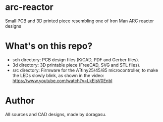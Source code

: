 # arc-reactor
Small PCB and 3D printed piece resembling one of Iron Man ARC reactor designs

# What's on this repo?
- sch directory: PCB design files (KiCAD, PDF and Gerber files).
- 3d directory: 3D printable piece (FreeCAD, SVG and STL files).
- src directory: Firmware for the ATtiny25/45/85 microcontroller, to make the LEDs slowly blink, as shown in the video: https://www.youtube.com/watch?v=LkEIsV0EnbI

# Author
All sources and CAD designs, made by doragasu.
